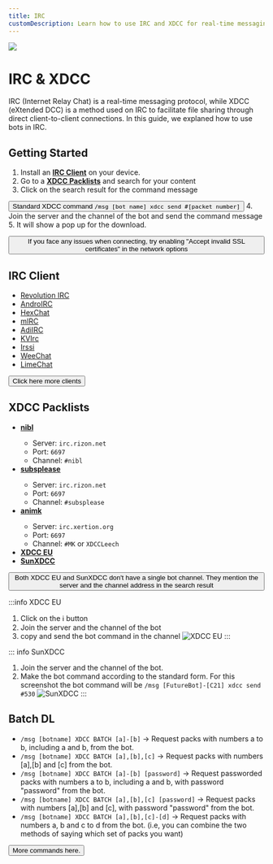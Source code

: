 ```yaml
---
title: IRC
customDescription: Learn how to use IRC and XDCC for real-time messaging and file sharing. Install an IRC client, search for XDCC packlists, and download files through direct client-to-client connections.
---
```


![](/thumb/irc.webp)
# IRC & XDCC
IRC (Internet Relay Chat) is a real-time messaging protocol, while XDCC (eXtended DCC) is a method used on IRC to facilitate file sharing through direct client-to-client connections. In this guide, we explaned how to use bots in IRC.
<br>

## Getting Started
1. Install an [**IRC Client**](#irc-client) on your device.
2. Go to a [**XDCC Packlists**](#xdcc-packlists) and search for your content
3. Click on the search result for the command message 

<Button icon="i-fxemoji-lightbulb">Standard XDCC command `/msg [bot name] xdcc send #[packet number]`</Button>
4. Join the server and the channel of the bot and send the command message
5. It will show a pop up for the download.

<Button icon="i-fxemoji-warningsign">If you face any issues when connecting, try enabling "Accept invalid SSL certificates" in the network options</Button>

## IRC Client
- [Revolution IRC](https://play.google.com/store/apps/details?id=io.mrarm.irc)		<Badge type="info" text="Android" />
- [AndroIRC](https://play.google.com/store/apps/details?id=com.androirc&hl=en&gl=US)		<Badge type="info" text="Android" />
- [HexChat](https://hexchat.github.io/)		<Badge type="info" text="Windows" />
- [mIRC](https://www.mirc.com/)		<Badge type="info" text="Windows" />
- [AdiIRC](https://adiirc.com/)	<Badge type="info" text="Windows" />
- [KVIrc](https://github.com/kvirc/KVIrc/releases) <Badge type="info" text="Windows" /><Badge type="info" text="Linux" /><Badge type="info" text="macOS" />
- [Irssi](https://irssi.org/)	<Badge type="info" text="Linux" />
- [WeeChat](https://weechat.org/)	<Badge type="info" text="Linux" /><Badge type="info" text="macOS" />
- [LimeChat](https://apps.apple.com/us/app/limechat/id414030210) <Badge type="info" text="macOS" />

<Button link="https://ircv3.net/software/clients" icon="i-fxemoji-lightbulb">Click here more clients</Button>

## XDCC Packlists
- [**nibl**](https://nibl.co.uk/search)	<Badge type="info" text="Anime" />
	- Server: `irc.rizon.net`
	- Port: `6697`
	- Channel: `#nibl`
- [**subsplease**](https://subsplease.org/xdcc/) <Badge type="info" text="Anime" />
	- Server: `irc.rizon.net`
	- Port: `6697`
	- Channel: `#subsplease`
- [**animk**](https://animk.info/xdcc/) <Badge type="info" text="Anime" />
	- Server: `irc.xertion.org`
	- Port: `6697`
	- Channel: `#MK` or `XDCCLeech`
- [**XDCC EU**](https://www.xdcc.eu/)	<Badge type="info" text="General" />
- [**SunXDCC**](https://sunxdcc.com/)	<Badge type="info" text="General" />


<Button icon="i-fxemoji-warningsign">Both XDCC EU and SunXDCC don't have a single bot channel. They mention the server and the channel address in the search result</Button>


:::info XDCC EU
1. Click on the ℹ️ button
2. Join the server and the channel of the bot
3. copy and send the bot command in the channel
    ![XDCC EU](/ss/irc/xdcceu.png)
:::

::: info SunXDCC
1. Join the server and the channel of the bot. 
2. Make the bot command according to the standard form. For this screenshot the bot command will be `/msg [FutureBot]-[C21] xdcc send #530`
	![SunXDCC](/ss/irc/sunxdcc.png)
:::

## Batch DL

- `/msg [botname] XDCC BATCH [a]-[b]` → Request packs with numbers a to b, including a and b, from the bot.
- `/msg [botname] XDCC BATCH [a],[b],[c]` → Request packs with numbers [a],[b] and [c] from the bot.
- `/msg [botname] XDCC BATCH [a]-[b] [password]` → Request passworded packs with numbers a to b, including a and b, with password "password" from the bot.
- `/msg [botname] XDCC BATCH [a],[b],[c] [password]` → Request packs with numbers [a],[b] and [c], with password "password" from the bot.
- `/msg [botname] XDCC BATCH [a],[b],[c]-[d]` → Request packs with numbers a, b and c to d from the bot. (i.e, you can combine the two methods of saying which set of packs you want)


<Button link="https://wiki.xertion.org/w/XDCC_Commands" icon="i-octicon-command-palette-16">More commands here. </Button>
